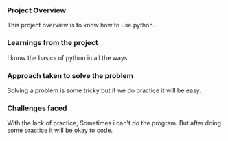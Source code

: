 ### Project Overview

 This project overview is to know how to use python.


### Learnings from the project

 I know the basics of python in all the ways.


### Approach taken to solve the problem

 Solving a problem is some tricky but if we do practice it will be easy.


### Challenges faced

 With the lack of practice, Sometimes i can't do the program. But after doing some practice it will be okay to code.


